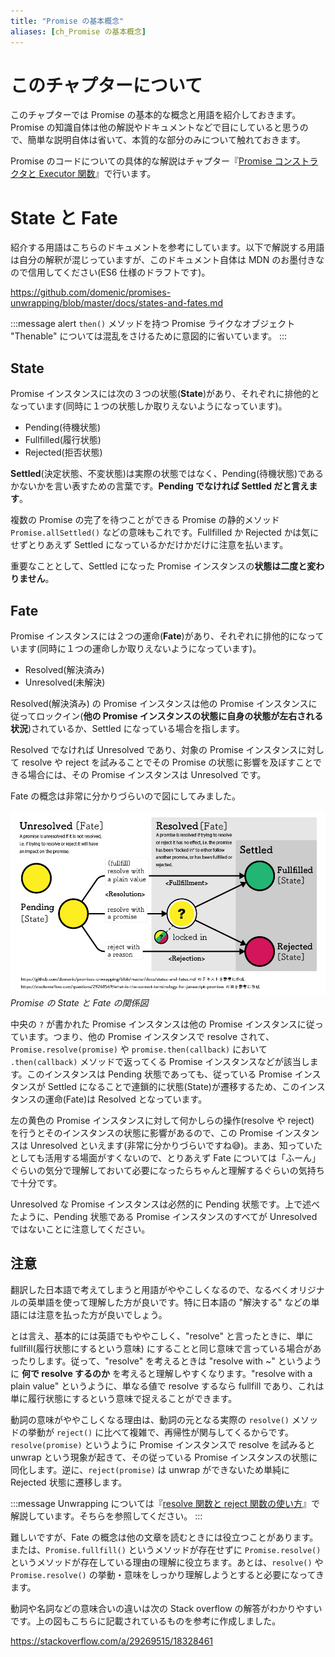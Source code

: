 ```yaml
---
title: "Promise の基本概念"
aliases: [ch_Promise の基本概念]
---
```


# このチャプターについて
このチャプターでは Promise の基本的な概念と用語を紹介しておきます。Promise の知識自体は他の解説やドキュメントなどで目にしていると思うので、簡単な説明自体は省いて、本質的な部分のみについて触れておきます。

Promise のコードについての具体的な解説はチャプター『[Promise コンストラクタと Executor 関数](3-epasync-promise-constructor-executor-func)』で行います。

# State と Fate

紹介する用語はこちらのドキュメントを参考にしています。以下で解説する用語は自分の解釈が混じっていますが、このドキュメント自体は MDN のお墨付きなので信用してください(ES6 仕様のドラフトです)。

https://github.com/domenic/promises-unwrapping/blob/master/docs/states-and-fates.md

:::message alert
`then()` メソッドを持つ Promise ライクなオブジェクト "Thenable" については混乱をさけるために意図的に省いています。
:::

## State
Promise インスタンスには次の３つの状態(**State**)があり、それぞれに排他的となっています(同時に１つの状態しか取りえないようになっています)。

- Pending(待機状態)
- Fullfilled(履行状態)
- Rejected(拒否状態)

**Settled**(決定状態、不変状態)は実際の状態ではなく、Pending(待機状態)であるかないかを言い表すための言葉です。**Pending でなければ Settled だと言えます**。

複数の Promise の完了を待つことができる Promise の静的メソッド `Promise.allSettled()` などの意味もこれです。Fullfilled か Rejected かは気にせずとりあえず Settled になっているかだけかだけに注意を払います。

重要なこととして、Settled になった Promise インスタンスの**状態は二度と変わりません**。

## Fate
Promise インスタンスには２つの運命(**Fate**)があり、それぞれに排他的になっています(同時に１つの運命しか取りえないようになっています)。

- Resolved(解決済み)
- Unresolved(未解決)

Resolved(解決済み) の Promise インスタンスは他の Promise インスタンスに従ってロックイン(**他の Promise インスタンスの状態に自身の状態が左右される状況**)されているか、Settled になっている場合を指します。

Resolved でなければ Unresolved であり、対象の Promise インスタンスに対して resolve や reject を試みることでその Promise の状態に影響を及ぼすことできる場合には、その Promise インスタンスは Unresolved です。

Fate の概念は非常に分かりづらいので図にしてみました。

![promiseStateFate](/images/js-async/img_promiseStateFate.jpg)*Promise の State と Fate の関係図*

中央の `?` が書かれた Promise インスタンスは他の Promise インスタンスに従っています。つまり、他の Promise インスタンスで resolve されて、`Promise.resolve(promise)` や `promise.then(callback)` において `.then(callback)` メソッドで返ってくる Promise インスタンスなどが該当します。このインスタンスは Pending 状態であっても、従っている Promise インスタンスが Settled になることで連鎖的に状態(State)が遷移するため、このインスタンスの運命(Fate)は Resolved となっています。

左の黄色の Promise インスタンスに対して何かしらの操作(resolve や reject) を行うとそのインスタンスの状態に影響があるので、この Promise インスタンスは Unresolved といえます(非常に分かりづらいですね😅)。まあ、知っていたとしても活用する場面がすくないので、とりあえず Fate については「ふーん」ぐらいの気分で理解しておいて必要になったらちゃんと理解するぐらいの気持ちで十分です。

Unresolved な Promise インスタンスは必然的に Pending 状態です。上で述べたように、Pending 状態である Promise インスタンスのすべてが Unresolved ではないことに注意してください。

## 注意

翻訳した日本語で考えてしまうと用語がややこしくなるので、なるべくオリジナルの英単語を使って理解した方が良いです。特に日本語の "解決する" などの単語には注意を払った方が良いでしょう。

とは言え、基本的には英語でもややこしく、"resolve" と言ったときに、単に fullfill(履行状態にするという意味) にすることと同じ意味で言っている場合があったりします。従って、"resolve" を考えるときは "resolve with ~" というように **何で resolve するのか** を考えると理解しやすくなります。"resolve with a plain value" というように、単なる値で resolve するなら fullfill であり、これは単に履行状態にするという意味で捉えることができます。

動詞の意味がややこしくなる理由は、動詞の元となる実際の `resolve()` メソッドの挙動が `reject()` に比べて複雑で、再帰性が関与してくるからです。`resolve(promise)` というように Promise インスタンスで resolve を試みると unwrap という現象が起きて、その従っている Promise インスタンスの状態に同化します。逆に、`reject(promise)` は unwrap ができないため単純に Rejected 状態に遷移します。

:::message
Unwrapping については『[resolve 関数と reject 関数の使い方](g-epasync-resolve-reject)』で解説しています。そちらを参照してください。
:::

難しいですが、Fate の概念は他の文章を読むときには役立つことがあります。または、`Promise.fullfill()` というメソッドが存在せずに `Promise.resolve()` というメソッドが存在している理由の理解に役立ちます。あとは、`resolve()` や `Promise.resolve()` の挙動・意味をしっかり理解しようとすると必要になってきます。

動詞や名詞などの意味合いの違いは次の Stack overflow の解答がわかりやすいです。上の図もこちらに記載されているものを参考に作成しました。

https://stackoverflow.com/a/29269515/18328461

